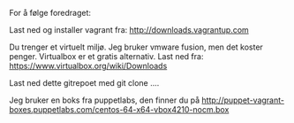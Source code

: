 For å følge foredraget:

Last ned og installer vagrant fra: http://downloads.vagrantup.com 

Du trenger et virtuelt miljø. Jeg bruker vmware fusion, men det koster penger. Virtualbox er et gratis alternativ. Last ned fra: https://www.virtualbox.org/wiki/Downloads

Last ned dette gitrepoet med git clone ....

Jeg bruker en boks fra puppetlabs, den finner du på http://puppet-vagrant-boxes.puppetlabs.com/centos-64-x64-vbox4210-nocm.box
